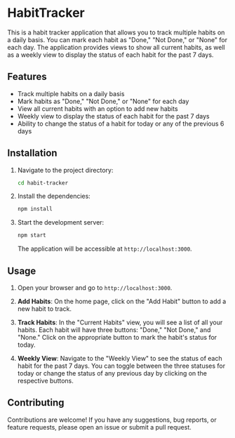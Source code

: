 # HabitTracker

This is a habit tracker application that allows you to track multiple habits on a daily basis. You can mark each habit as "Done," "Not Done," or "None" for each day. The application provides views to show all current habits, as well as a weekly view to display the status of each habit for the past 7 days.

## Features

- Track multiple habits on a daily basis
- Mark habits as "Done," "Not Done," or "None" for each day
- View all current habits with an option to add new habits
- Weekly view to display the status of each habit for the past 7 days
- Ability to change the status of a habit for today or any of the previous 6 days

## Installation

1. Navigate to the project directory:

   ```bash
   cd habit-tracker
   ```

2. Install the dependencies:

   ```bash
   npm install
   ```

3. Start the development server:

   ```bash
   npm start
   ```

   The application will be accessible at `http://localhost:3000`.

## Usage

1. Open your browser and go to `http://localhost:3000`.

2. **Add Habits**: On the home page, click on the "Add Habit" button to add a new habit to track.

3. **Track Habits**: In the "Current Habits" view, you will see a list of all your habits. Each habit will have three buttons: "Done," "Not Done," and "None." Click on the appropriate button to mark the habit's status for today.

4. **Weekly View**: Navigate to the "Weekly View" to see the status of each habit for the past 7 days. You can toggle between the three statuses for today or change the status of any previous day by clicking on the respective buttons.

## Contributing

Contributions are welcome! If you have any suggestions, bug reports, or feature requests, please open an issue or submit a pull request.

